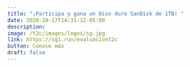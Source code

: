```yaml
---
title: "¡Participa y gana un Diso duro SanDisk de 1TB! "
date: 2020-10-17T14:31:12-05:00
description: 
image: /t2c/images/logos/sg.jpg
link: https://sg1.run/evaluaciont2c
button: Conoce más
draft: false
---
```


